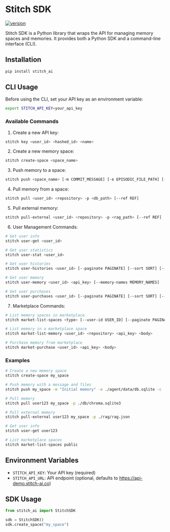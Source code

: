 # Stitch SDK
[![version](https://img.shields.io/badge/version-0.3.0-yellow.svg)](https://semver.org)

Stitch SDK is a Python library that wraps the API for managing memory spaces and memories. It provides both a Python SDK and a command-line interface (CLI).

## Installation

```bash
pip install stitch_ai
```

## CLI Usage

Before using the CLI, set your API key as an environment variable:

```bash
export STITCH_API_KEY=your_api_key
```

### Available Commands

1. Create a new API key:
```bash
stitch key <user_id> <hashed_id> <name>
```

2. Create a new memory space:
```bash
stitch create-space <space_name>
```

3. Push memory to a space:
```bash
stitch push <space_name> [-m COMMIT_MESSAGE] [-e EPISODIC_FILE_PATH] [-c CHARACTER_FILE_PATH]
```

4. Pull memory from a space:
```bash
stitch pull <user_id> <repository> -p <db_path> [--ref REF]
```

5. Pull external memory:
```bash
stitch pull-external <user_id> <repository> -p <rag_path> [--ref REF]
```

6. User Management Commands:
```bash
# Get user info
stitch user-get <user_id>

# Get user statistics
stitch user-stat <user_id>

# Get user histories
stitch user-histories <user_id> [--paginate PAGINATE] [--sort SORT] [--filters FILTERS]

# Get user memory
stitch user-memory <user_id> <api_key> [--memory-names MEMORY_NAMES]

# Get user purchases
stitch user-purchases <user_id> [--paginate PAGINATE] [--sort SORT] [--filters FILTERS]
```

7. Marketplace Commands:
```bash
# List memory spaces in marketplace
stitch market-list-spaces <type> [--user-id USER_ID] [--paginate PAGINATE] [--sort SORT] [--filters FILTERS]

# List memory in a marketplace space
stitch market-list-memory <user_id> <repository> <api_key> <body>

# Purchase memory from marketplace
stitch market-purchase <user_id> <api_key> <body>
```

### Examples

```bash
# Create a new memory space
stitch create-space my_space

# Push memory with a message and files
stitch push my_space -m "Initial memory" -e ./agent/data/db.sqlite -c ./characters/default.character.json

# Pull memory
stitch pull user123 my_space -p ./db/chroma.sqlite3

# Pull external memory
stitch pull-external user123 my_space -p ./rag/rag.json

# Get user info
stitch user-get user123

# List marketplace spaces
stitch market-list-spaces public
```

## Environment Variables

- `STITCH_API_KEY`: Your API key (required)
- `STITCH_API_URL`: API endpoint (optional, defaults to https://api-demo.stitch-ai.co)

## SDK Usage

```python
from stitch_ai import StitchSDK

sdk = StitchSDK()
sdk.create_space("my_space")
```
